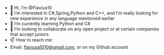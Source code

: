 - 👋 Hi, I’m @Flavius10
- 👀 I’m interested in C#,Spring,Python and C++, and I'm really looking for new experience in any language mentioned earlier 
- 🌱 I’m currently learning Python and C#
- 💞️ I’m looking to collaborate on any open project or at certain companies that accept juniors
- 📫 How to reach me:
- Email: flaviusa1010@gmail.com, or on my Github account

<!---
Flavius10/Flavius10 is a ✨ special ✨ repository because its `README.md` (this file) appears on your GitHub profile.
You can click the Preview link to take a look at your changes.
--->
